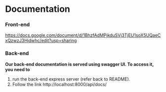 # Documentation
### Front-end

https://docs.google.com/document/d/1BhzfAdMPjkduSVj3TjEU1soX5UQaeCxQzwzJ3Hjdwhc/edit?usp=sharing

### Back-end

  **Our back-end documentation is served using swagger UI. To access it, you need to**
  1. run the back-end express server (refer back to README).
  2. Follow the link http://localhost:8000/api/docs/
